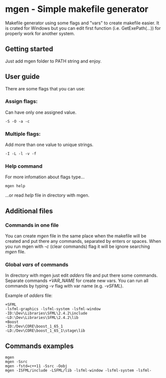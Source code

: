 # mgen - Simple makefile generator

Makefile generator using some flags and "vars" to create makefile easier.
It is crated for Windows but you can edit first function (i.e. GetExePath(...)) for properly work for another system.

## Getting started

Just add mgen folder to PATH string and enjoy.

## User guide

There are some flags that you can use:

### Assign flags:

Can have only one assigned value.

```
-S -O -a -c
```

### Multiple flags:

Add more than one value to unique strings.

```
-I -L -l -v -f
```

### Help command

For more infomation about flags type...

```
mgen help
```

...or read _help_ file in directory with mgen.

## Additional files

### Commands in one file

You can create _mgen_ file in the same place when the makefile will be created and put there any commands, separated by enters or spaces. When you run mgen with *-c* (clear commands) flag it will be ignore searching _mgen_ file.

### Global _vars_ of commands

In directory with mgen just edit _adders_ file and put there some commands.
Separate commands *+VAR_NAME* for create new vars.
You can run all commands by typing *-v* flag with var name (e.g. *-vSFML*).

Example of _adders_ file:

```
+SFML
-lsfml-graphics -lsfml-system -lsfml-window
-ID:\Dev\Libraries\SFML\2.4.2\include
-LD:\Dev\Libraries\SFML\2.4.2\lib
+Boost
-ID:/Dev\CORE\boost_1_65_1
-LD:/Dev\CORE\boost_1_65_1\stage\lib
```

## Commands examples

```
mgen
mgen -Ssrc
mgen -fstd=c++11 -Ssrc -Oobj
mgen -ISFML/include -LSFML/lib -lsfml-window -lsfml-system -lsfml-
```
